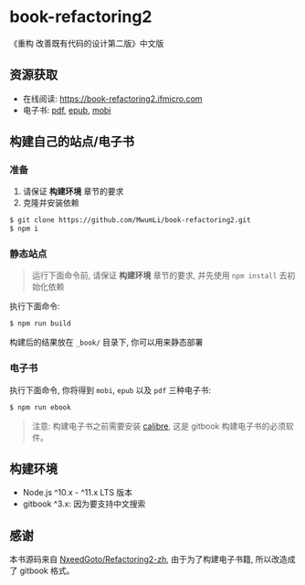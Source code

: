 # book-refactoring2

《重构 改善既有代码的设计第二版》中文版  

## 资源获取  

* 在线阅读: <https://book-refactoring2.ifmicro.com>  
* 电子书: [pdf](https://book-refactoring2.ifmicro.com/ebook/refactoring2.pdf), [epub](https://book-refactoring2.ifmicro.com/ebook/refactoring2.pdf), [mobi](https://book-refactoring2.ifmicro.com/ebook/refactoring2.pdf)  
## 构建自己的站点/电子书  

### 准备

1. 请保证 **构建环境** 章节的要求  
2. 克隆并安装依赖  

``` bash
$ git clone https://github.com/MwumLi/book-refactoring2.git
$ npm i
```
### 静态站点  

> 运行下面命令前, 请保证 **构建环境** 章节的要求, 并先使用 `npm install` 去初始化依赖  

执行下面命令:  

``` bash
$ npm run build
```

构建后的结果放在 `_book/` 目录下, 你可以用来静态部署  
### 电子书

执行下面命令, 你将得到 `mobi`, `epub` 以及 `pdf` 三种电子书:  

``` bash
$ npm run ebook
```

> 注意: 构建电子书之前需要安装 [calibre](http://www.calibre-ebook.com/download), 这是 gitbook 构建电子书的必须软件。  

## 构建环境

* Node.js ^10.x - ^11.x LTS 版本    
* gitbook ^3.x: 因为要支持中文搜索    
## 感谢  

本书源码来自 [NxeedGoto/Refactoring2-zh](https://github.com/NxeedGoto/Refactoring2-zh.git), 由于为了构建电子书籍, 所以改造成了 gitbook 格式。  